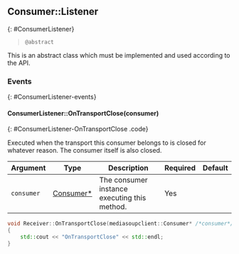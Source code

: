 ## Consumer::Listener
{: #ConsumerListener}


<section markdown="1">

> `@abstract`

This is an abstract class which must be implemented and used according to the API.

</section>


### Events
{: #ConsumerListener-events}

<section markdown="1">

#### ConsumerListener::OnTransportClose(consumer)
{: #ConsumerListener-OnTransportClose .code}

Executed when the transport this consumer belongs to is closed for whatever reason. The consumer itself is also closed.

<div markdown="1" class="table-wrapper L3">

Argument        | Type    | Description | Required | Default 
--------------- | ------- | ----------- | -------- | ----------
`consumer`  | [Consumer\*](#Consumer)  | The consumer instance executing this method. | Yes |

</div>

```c++
void Receiver::OnTransportClose(mediasoupclient::Consumer* /*consumer*/)
{
	std::cout << "OnTransportClose" << std::endl;
}
```

</section>

